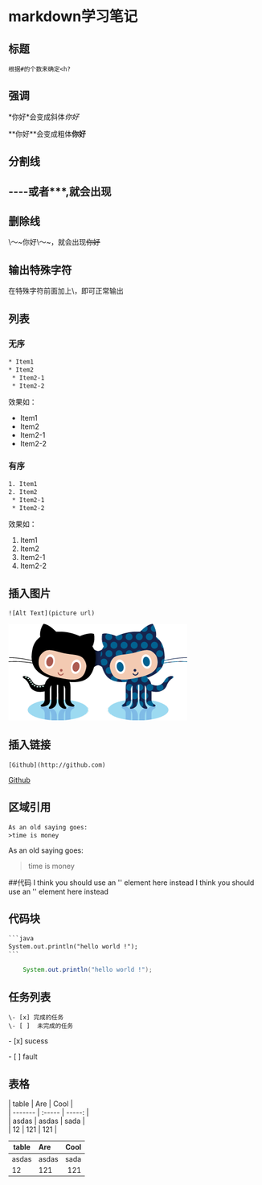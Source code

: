 # markdown学习笔记
## 标题
	根据#的个数来确定<h?

## 强调
\*你好\*会变成斜体*你好*

\*\*你好\*\*会变成粗体**你好**

## 分割线
\-\-\-\-或者\*\*\*,就会出现
----

## 删除线
\～~你好\～~，就会出现~~你好~~

## 输出特殊字符
在特殊字符前面加上\，即可正常输出

## 列表
### 无序
	* Item1
	* Item2
	 * Item2-1
	 * Item2-2
效果如：
* Item1
* Item2
 * Item2-1
 * Item2-2

### 有序
	1. Item1
	2. Item2
	 * Item2-1
	 * Item2-2
效果如：
1. Item1
2. Item2
  1. Item2-1
  2. Item2-2

## 插入图片
	![Alt Text](picture url)
![Alt Text](image.png)

## 插入链接
	[Github](http://github.com)
[Github](http://github.com)

## 区域引用
	As an old saying goes:
	>time is money
As an old saying goes:
>time is money


##代码
	I think you should use an '<addr>' element here instead
I think you should use an '<addr>' element here instead

## 代码块
	```java
	System.out.println("hello world !");
	```

```java
	System.out.println("hello world !");
```

## 任务列表
	\- [x] 完成的任务
	\- [ ]  未完成的任务
\- [x] sucess

\- [ ] fault

## 表格
\| table | Are | Cool |  
\| ------- | :----- | -----: |  
\| asdas | asdas | sada |  
\| 12 | 121 | 121 |  


| table | Are | Cool |
| ------- | :----- | -----: |
| asdas | asdas | sada |
| 12 | 121 | 121 |